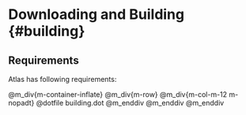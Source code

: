 Downloading and Building     {#building}
========================

Requirements
------------

Atlas has following requirements: 

@m_div{m-container-inflate} @m_div{m-row} @m_div{m-col-m-12 m-nopadt}
@dotfile building.dot
@m_enddiv @m_enddiv @m_enddiv
